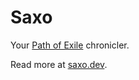 # Saxo

Your [Path of Exile](https://pathofexile.com) chronicler.

Read more at [saxo.dev](https://saxo.dev).
